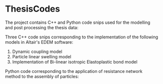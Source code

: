 # ThesisCodes
The project contains C++ and Python code snips used for the modelling and post processing the thesis data:

Three C++ code snips corresponding to the implementation of the following models in Altair's EDEM software:
1. Dynamic coupling model
2. Particle linear swelling model
3. Implementation of Bi-linear isotropic Elastoplastic bond model

Python code corresponding to the application of resistance network method to the assembly of particles:
